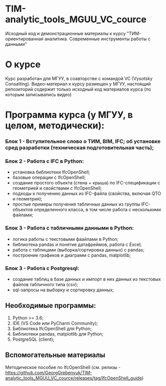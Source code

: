 # TIM-analytic_tools_MGUU_VC_cource
Исходный код и демонстрационные материалы к курсу "ТИМ-ориентированная аналитика. Современные инструменты работы с данными"



# О курсе 
Курс разработан для МГУУ, в соавторстве с командой VC (Vysotsky Consalting). Видео-материал к курсу размещен у МГУУ, настоящий репозиторий содержит только исходный код материалов курса (по которым записывались видео)

# Программа курса (у МГУУ,  в целом, методически):
### Блок 1 - Вступительное слово о ТИМ, BIM, IFC; об установке сред разработки (техническая подготовительная часть);

### Блок 2 - Работа с IFC в Python:
- установка библиотеки IfcOpenShell;
- базовые операции с IfcOpenShell;
- создание простого объекта (стена + крыша) по IFC-спецификации с геометрией и свойствами с IfcOpenShell;
- подходы к получению данных из IFC-файла (свойства, включая QTO и геометрия);
- простые примеры получения табличных данных из группы IFC-объектов определенного класса, в том числе работа с несколькими файлами;

### Блок 3 - Работа с табличными данными в Python:
- логика работы с текстовыми фаайлами в Python;
- библиотека pandas и понятие датафреймов, работа с Excel;
- работа с таблицами (выборка/сортировка данных) с pandas;
- построение графиков и диаграмм с pandas, matplotlib;

### Блок 3 - Работа с Postgresql:
- создание таблиц в базе данных и импорт в них данных из текстовых файлов табличного типа (csv);
- sql-запросы на выборку и сортировку данных;


## Необходимые программы:
1. Python >= 3.6;
2. IDE (VS Code или PyCharm Community);
3. Библиотека IfcOpenShell для Python;
4. Библиотеки pandas, matplotlib для Python;
4. PostgreSQL (client);

## Вспомогательные материалы
Методическое пособие по IfcOpenShell (см. релизы - https://github.com/GeorgGrebenyuk/TIM-analytic_tools_MGUU_VC_cource/releases/tag/IfcOpenShell_guide)
